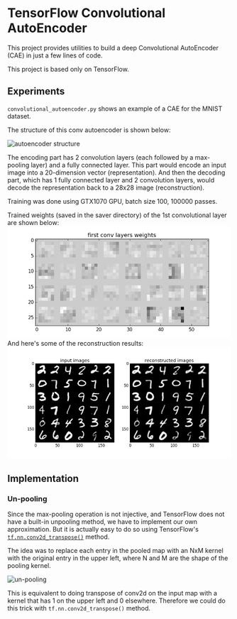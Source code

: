 # TensorFlow Convolutional AutoEncoder

This project provides utilities to build a deep Convolutional AutoEncoder (CAE) in just a few lines of code.

This project is based only on TensorFlow.


## Experiments

`convolutional_autoencoder.py` shows an example of a CAE for the MNIST dataset.

The structure of this conv autoencoder is shown below:

![autoencoder structure](https://cloud.githubusercontent.com/assets/13087207/23150628/cd447882-f7c2-11e6-938a-b8e672d71760.png)

The encoding part has 2 convolution layers (each followed by a max-pooling layer) and a fully connected layer. This part
would encode an input image into a 20-dimension vector (representation). And then the decoding part, which has 1 fully connected layer
and 2 convolution layers, would decode the representation back to a 28x28 image (reconstruction).

Training was done using GTX1070 GPU, batch size 100, 100000 passes.

Trained weights (saved in the saver directory) of the 1st convolutional layer are shown below:
![weights](logs/conv_1_weights.png)
And here's some of the reconstruction results:
![reconstruction](logs/reconstructions.png)

## Implementation

### Un-pooling

Since the max-pooling operation is not injective, and TensorFlow does not have a built-in unpooling method,
we have to implement our own approximation.
But it is actually easy to do so using TensorFlow's [`tf.nn.conv2d_transpose()`](https://www.tensorflow.org/api_docs/python/nn/convolution#conv2d_transpose) method.

The idea was to replace each entry in the pooled map with an NxM kernel with the original entry in the upper left,
where N and M are the shape of the pooling kernel.

![un-pooling](https://cloud.githubusercontent.com/assets/13087207/22672037/77e521c6-ec9f-11e6-9aba-119f954cd9f8.png)

This is equivalent to doing transpose of conv2d on the input map 
with a kernel that has 1 on the upper left and 0 elsewhere. 
Therefore we could do this trick with `tf.nn.conv2d_transpose()` method.


